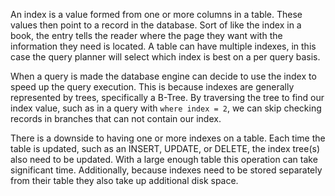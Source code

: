 An index is a value formed from one or more columns in a table. These values then point to a record in the database. Sort of like the index in a book, the entry tells the reader where the page they want with the information they need is located. A table can have multiple indexes, in this case the query planner will select which index is best on a per query basis.

When a query is made the database engine can decide to use the index to speed up the query execution. This is because indexes are generally represented by trees, specifically a B-Tree. By traversing the tree to find our index value, such as in a query with `where index = 2`, we can skip checking records in branches that can not contain our index.

There is a downside to having one or more indexes on a table. Each time the table is updated, such as an INSERT, UPDATE, or DELETE, the index tree(s) also need to be updated. With a large enough table this operation can take significant time. Additionally, because indexes need to be stored separately from their table they also take up additional disk space.

